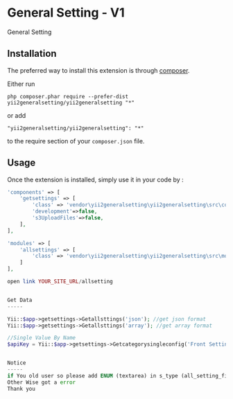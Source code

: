 General Setting - V1
===============
General Setting

Installation
------------

The preferred way to install this extension is through [composer](http://getcomposer.org/download/).

Either run

```
php composer.phar require --prefer-dist yii2generalsetting/yii2generalsetting "*"
```

or add

```
"yii2generalsetting/yii2generalsetting": "*"
```

to the require section of your `composer.json` file.


Usage
-----

Once the extension is installed, simply use it in your code by  :

```php
'components' => [
    'getsettings' => [
        'class' => 'vendor\yii2generalsetting\yii2generalsetting\src\components\Groovysettings',
        'development'=>false,
        's3UploadFiles'=>false,
    ],
],

'modules' => [
    'allsettings' => [
        'class' => 'vendor\yii2generalsetting\yii2generalsetting\src\modules\allsettings\Module',
    ]
],

open link YOUR_SITE_URL/allsetting


Get Data 
-----

Yii::$app->getsettings->Getallsttings('json'); //get json format
Yii::$app->getsettings->Getallsttings('array'); //get array format

//Single Value By Name
$apiKey = Yii::$app->getsettings->Getcategorysingleconfig('Front Settings','Google Key'); //Front Settings = Setting Name and Google Key = Field Name


Notice
-----
if You old user so please add ENUM (textarea) in s_type (all_setting_fields table )
Other Wise got a error
Thank you